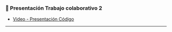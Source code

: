 ### 🎥 Presentación Trabajo colaborativo 2

<!-- YT:START -->
- [Video - Presentación Código][video1]

<!-- YT:END -->


---
[video1]: https://www.youtube.com/watch?v=WK15YGSrY2Q